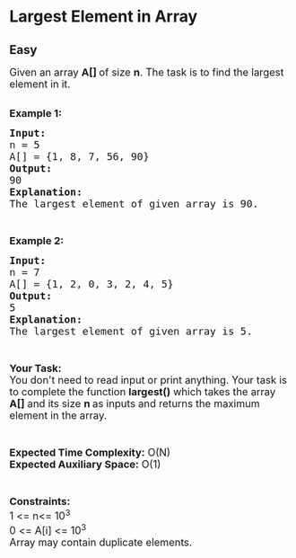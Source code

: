 # Largest Element in Array
## Easy
<div class="problem-statement" style="user-select: auto;">
                <p style="user-select: auto;"></p><p style="user-select: auto;"><span style="font-size: 18px; user-select: auto;">Given an array <strong style="user-select: auto;">A[] </strong>of size <strong style="user-select: auto;">n</strong>. The task is to find the largest element in it.</span><br style="user-select: auto;">
&nbsp;</p>

<p style="user-select: auto;"><span style="font-size: 18px; user-select: auto;"><strong style="user-select: auto;">Example 1:</strong></span></p>

<pre style="user-select: auto;"><span style="font-size: 18px; user-select: auto;"><strong style="user-select: auto;">Input:</strong>
n = 5
A[] = {1, 8, 7, 56, 90}
<strong style="user-select: auto;">Output:</strong>
90
<strong style="user-select: auto;">Explanation:</strong>
The largest element of given array is 90.</span></pre>

<p style="user-select: auto;">&nbsp;</p>

<p style="user-select: auto;"><span style="font-size: 18px; user-select: auto;"><strong style="user-select: auto;">Example 2:</strong></span></p>

<pre style="user-select: auto;"><span style="font-size: 18px; user-select: auto;"><strong style="user-select: auto;">Input:</strong>
n = 7
A[] = {1, 2, 0, 3, 2, 4, 5}
<strong style="user-select: auto;">Output:</strong>
5
<strong style="user-select: auto;">Explanation:</strong>
The largest element of given array is 5.</span></pre>

<p style="user-select: auto;">&nbsp;</p>

<p style="user-select: auto;"><span style="font-size: 18px; user-select: auto;"><strong style="user-select: auto;">Your Task:&nbsp;&nbsp;</strong><br style="user-select: auto;">
You don't need to read input or print anything. Your task is to complete the function <strong style="user-select: auto;">largest()</strong>&nbsp;which takes the array <strong style="user-select: auto;">A[]</strong> and its size <strong style="user-select: auto;">n&nbsp;</strong>as inputs and returns the maximum element in the array.</span></p>

<p style="user-select: auto;">&nbsp;</p>

<p style="user-select: auto;"><span style="font-size: 18px; user-select: auto;"><strong style="user-select: auto;">Expected Time Complexity:</strong> O(N)<br style="user-select: auto;">
<strong style="user-select: auto;">Expected Auxiliary Space:</strong> O(1)</span></p>

<p style="user-select: auto;">&nbsp;</p>

<p style="user-select: auto;"><span style="font-size: 18px; user-select: auto;"><strong style="user-select: auto;">Constraints:</strong><br style="user-select: auto;">
1 &lt;= n&lt;= 10<sup style="user-select: auto;">3</sup><br style="user-select: auto;">
0 &lt;= A[i] &lt;= 10<sup style="user-select: auto;">3</sup><br style="user-select: auto;">
Array may contain duplicate elements.&nbsp;</span></p>
 <p style="user-select: auto;"></p>
            </div>